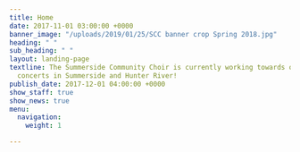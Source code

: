 ```yaml
---
title: Home
date: 2017-11-01 03:00:00 +0000
banner_image: "/uploads/2019/01/25/SCC banner crop Spring 2018.jpg"
heading: " "
sub_heading: " "
layout: landing-page
textline: The Summerside Community Choir is currently working towards our 2019 spring
  concerts in Summerside and Hunter River!
publish_date: 2017-12-01 04:00:00 +0000
show_staff: true
show_news: true
menu:
  navigation:
    weight: 1

---
```


